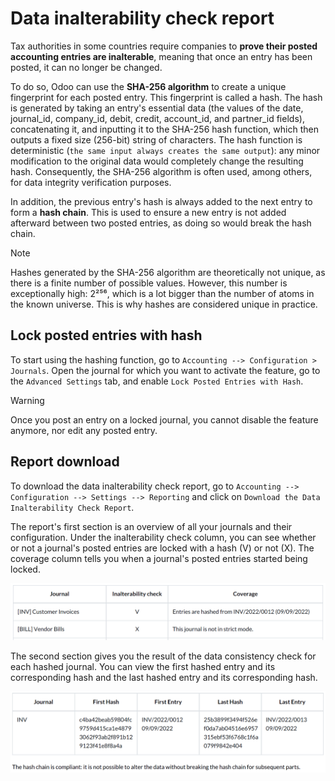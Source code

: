 # Data inalterability check report

Tax authorities in some countries require companies to **prove their
posted accounting entries are inalterable**, meaning that once an entry
has been posted, it can no longer be changed.

To do so, Odoo can use the **SHA-256 algorithm** to create a unique
fingerprint for each posted entry. This fingerprint is called a hash.
The hash is generated by taking an entry's essential data (the values of
the <span class="title-ref">date</span>,
<span class="title-ref">journal_id</span>,
<span class="title-ref">company_id</span>,
<span class="title-ref">debit</span>,
<span class="title-ref">credit</span>,
<span class="title-ref">account_id</span>, and
<span class="title-ref">partner_id</span> fields), concatenating it, and
inputting it to the SHA-256 hash function, which then outputs a fixed
size (256-bit) string of characters. The hash function is deterministic
(`the
same input always creates the same output`): any minor modification to
the original data would completely change the resulting hash.
Consequently, the SHA-256 algorithm is often used, among others, for
data integrity verification purposes.

In addition, the previous entry's hash is always added to the next entry
to form a **hash chain**. This is used to ensure a new entry is not
added afterward between two posted entries, as doing so would break the
hash chain.

> [!NOTE]
> Hashes generated by the SHA-256 algorithm are theoretically not
> unique, as there is a finite number of possible values. However, this
> number is exceptionally high: 2²⁵⁶, which is a lot bigger than the
> number of atoms in the known universe. This is why hashes are
> considered unique in practice.

## Lock posted entries with hash

To start using the hashing function, go to
`Accounting --> Configuration > Journals`. Open the journal for which
you want to activate the feature, go to the `Advanced Settings` tab, and
enable `Lock Posted Entries with Hash`.

> [!WARNING]
> Once you post an entry on a locked journal, you cannot disable the
> feature anymore, nor edit any posted entry.

## Report download

To download the data inalterability check report, go to
`Accounting --> Configuration
--> Settings --> Reporting` and click on
`Download the Data Inalterability Check Report`.

The report's first section is an overview of all your journals and their
configuration. Under the inalterability check column, you can see
whether or not a journal's posted entries are locked with a hash (V) or
not (X). The coverage column tells you when a journal's posted entries
started being locked.

<img src="data_inalterability/journal-overview.png" class="align-center"
alt="Configuration report for two journals" />

The second section gives you the result of the data consistency check
for each hashed journal. You can view the first hashed entry and its
corresponding hash and the last hashed entry and its corresponding hash.

<img src="data_inalterability/data-consistency-check.png"
class="align-center"
alt="Data consistency check report for a journal" />

